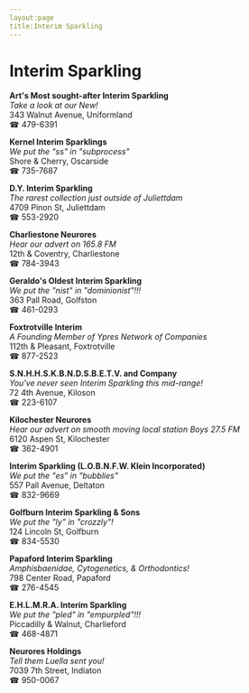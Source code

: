 ```yaml
---
layout:page
title:Interim Sparkling
---
```

# Interim Sparkling

**Art's Most sought-after Interim Sparkling**  
_Take a look at our New!_  
343 Walnut Avenue, Uniformland  
☎ 479-6391



**Kernel Interim Sparklings**  
_We put the "ss" in "subprocess"_  
Shore & Cherry, Oscarside  
☎ 735-7687



**D.Y. Interim Sparkling**  
_The rarest collection just outside of Juliettdam_  
4709 Pinon St, Juliettdam  
☎ 553-2920



**Charliestone Neurores**  
_Hear our advert on 165.8 FM_  
12th & Coventry, Charliestone  
☎ 784-3943



**Geraldo's Oldest Interim Sparkling**  
_We put the "nist" in "dominionist"!!!_  
363 Pall Road, Golfston  
☎ 461-0293



**Foxtrotville Interim**  
_A Founding Member of Ypres Network of Companies_  
112th & Pleasant, Foxtrotville  
☎ 877-2523



**S.N.H.H.S.K.B.N.D.S.B.E.T.V. and Company**  
_You've never seen Interim Sparkling this mid-range!_  
72 4th Avenue, Kiloson  
☎ 223-6107



**Kilochester Neurores**  
_Hear our advert on smooth moving local station Boys 27.5 FM_  
6120 Aspen St, Kilochester  
☎ 362-4901



**Interim Sparkling (L.O.B.N.F.W. Klein Incorporated)**  
_We put the "es" in "bubblies"_  
557 Pall Avenue, Deltaton  
☎ 832-9669



**Golfburn Interim Sparkling & Sons**  
_We put the "ly" in "crozzly"!_  
124 Lincoln St, Golfburn  
☎ 834-5530



**Papaford Interim Sparkling**  
_Amphisbaenidae, Cytogenetics, & Orthodontics!_  
798 Center Road, Papaford  
☎ 276-4545



**E.H.L.M.R.A. Interim Sparkling**  
_We put the "pled" in "empurpled"!!!_  
Piccadilly & Walnut, Charlieford  
☎ 468-4871



**Neurores Holdings**  
_Tell them Luella sent you!_  
7039 7th Street, Indiaton  
☎ 950-0067



